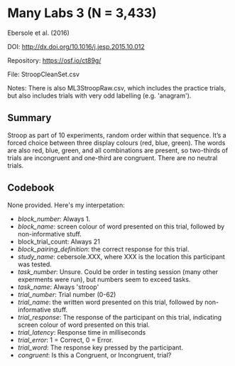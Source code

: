 # Many Labs 3 (N = 3,433)

Ebersole et al. (2016)

DOI: http://dx.doi.org/10.1016/j.jesp.2015.10.012

Repository: https://osf.io/ct89g/

File: StroopCleanSet.csv

Notes: There is also ML3StroopRaw.csv, which includes the practice trials, but also includes trials with very odd labelling (e.g. 'anagram').

## Summary

Stroop as part of 10 experiments, random order within that sequence. It’s a forced choice between three display colours (red, blue, green). The words are also red, blue, green, and all combinations are present, so two-thirds of trials are incongruent and one-third are congruent. There are no neutral trials. 

## Codebook

None provided. Here's my interpetation:

- _block_number_: Always 1.
- _block_name_: screen colour of word presented on this trial, followed by non-informative stuff.
- block_trial_count: Always 21
- _block_pairing_definition_: the correct response for this trial.
- _study_name_: cebersole.XXX, where XXX is the location this participant was tested.
- _task_number_: Unsure. Could be order in testing session (many other experments were run), but numbers seem to exceed tasks.
- _task_name_: Always 'stroop'
- _trial_number_: Trial number (0-62)
- _trial_name_: the written word presented on this trial, followed by non-informative stuff. 
- _trial_response_: The response of the participant on this trial, indicating screen colour of word presented on this trial.
- _trial_latency_: Response time in milliseconds
- _trial_error_: 1 = Correct, 0 = Error.
- _trial_word_: The response key pressed by the participant.
- _congruent_: Is this a Congruent, or Incongruent, trial?

   
